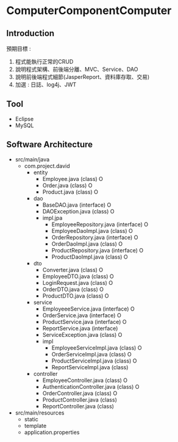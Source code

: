 # ComputerComponentComputer
## Introduction
預期目標 :<br>
1. 程式能執行正常的CRUD
2. 說明程式架構、前後端分離、MVC、Service、DAO
3. 說明前後端程式細節(JasperReport、資料庫存取、交易)
4. 加選 : 日誌、log4j、JWT
## Tool
- Eclipse
- MySQL
## Software Architecture
- src/main/java
  - com.project.david
    - entity
      - Employee.java (class) O
      - Order.java (class) O
      - Product.java (class) O
    - dao
      - BaseDAO.java (interface) O
      - DAOException.java (class) O
      - impl.jpa
        - EmployeeRepository.java (interface) O
        - EmployeeDaoImpl.java (class) O
        - OrderRepository.java (interface) O
        - OrderDaoImpl.java (class) O
        - ProductRepository.java (interface) O
        - ProductDaoImpl.java (class) O
    - dto
      - Converter.java (class) O
      - EmployeeDTO.java (class) O
      - LoginRequest.java (class) O
      - OrderDTO.java (class) O
      - ProductDTO.java (class) O
    - service
      - EmployeeeService.java (interface) O
      - OrderService.java (interface) O
      - ProductService.java (interface) O
      - ReportService.java (interface)
      - ServiceException.java (class) O
      - impl
        - EmployeeServiceImpl.java (class) O
        - OrderServiceImpl.java (class) O
        - ProductServiceImpl.java (class) O
        - ReportServiceImpl.java (class)
    - controller
      - EmployeeController.java (class) O
      - AuthenticationController.java (class) O
      - OrderController.java (class) O
      - ProductController.java (class)
      - ReportController.java (class)
- src/main/resources
  - static
  - template
  - application.properties
